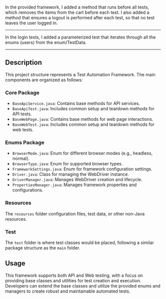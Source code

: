 
In the provided framework, I added a method that runs before all tests, which removes 
the items from the cart before each test. I also added a method that ensures a logout 
is performed after each test, so that no test leaves the user logged in.  

------------------------------------------------------------------------------------

In the login tests, I added a parameterized test that iterates through all the 
enums (users) from the enum/TestData.


------------------------------------------------------------------------------------










  

## Description

This project structure represents a Test Automation Framework. The main components are organized as follows:

### Core Package
- `BaseApiService.java`: Contains base methods for API services.
- `BaseApiTest.java`: Includes common setup and teardown methods for API tests.
- `BaseWebPage.java`: Contains base methods for web page interactions.
- `BaseWebTest.java`: Includes common setup and teardown methods for web tests.

### Enums Package
- `BrowserMode.java`: Enum for different browser modes (e.g., headless, normal).
- `BrowserType.java`: Enum for supported browser types.
- `FrameworkSettings.java`: Enum for framework configuration settings.
- `Driver.java`: Class for managing the WebDriver instance.
- `DriverManager.java`: Manages WebDriver creation and lifecycle.
- `PropertiesManager.java`: Manages framework properties and configurations.

### Resources
The `resources` folder configuration files, test data, or other non-Java resources.

### Test
The `test` folder is where test classes would be placed, following a similar package structure as the `main` folder.

## Usage

This framework supports both API and Web testing, with a focus on providing base classes and utilities for test creation and execution. Developers can extend the base classes and utilize the provided enums and managers to create robust and maintainable automated tests.
